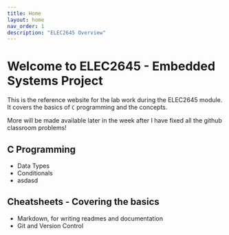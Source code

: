 ```yaml
---
title: Home
layout: home
nav_order: 1
description: "ELEC2645 Overview"
---
```



# Welcome to ELEC2645 - Embedded Systems Project

This is the reference website for the lab work during the ELEC2645 module. It covers the basics of `C` programming and the concepts.

More will be made available later in the week after I have fixed all the github classroom problems!

## C Programming

- Data Types
- Conditionals
- asdasd 




## Cheatsheets - Covering the basics

- Markdown, for writing readmes and documentation
- Git and Version Control
